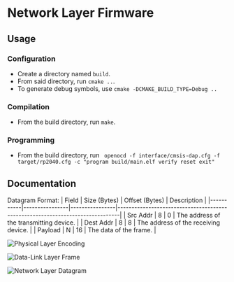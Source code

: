 # Network Layer Firmware
## Usage
### Configuration
- Create a directory named ```build```.
- From said directory, run ```cmake ..```.
- To generate debug symbols, use ```cmake -DCMAKE_BUILD_TYPE=Debug ..```
### Compilation
- From the build directory, run ```make```.
### Programming
- From the build directory, run
``` openocd -f interface/cmsis-dap.cfg -f target/rp2040.cfg -c "program build/main.elf verify reset exit"```

## Documentation

Datagram Format:
| Field     | Size (Bytes)   | Offset (Bytes) | Description                                                                   |
|-----------|----------------|----------------|-------------------------------------------------------------------------------|
| Src Addr  | 8              | 0              | The address of the transmitting device.                                       |
| Dest Addr | 8              | 8              | The address of the receiving device.                                          |
| Payload   | N              | 16             | The data of the frame.                                                        |

![Physical Layer Encoding](../../doc/physical_bit.png)

![Data-Link Layer Frame](../../doc/datalink_frame.png)

![Network Layer Datagram](../../doc/network_datagram.png)
